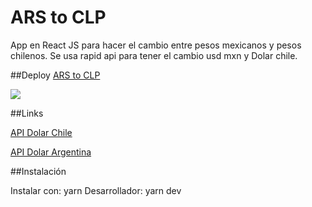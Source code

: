 # ARS to CLP
App en React JS para hacer el cambio entre pesos mexicanos y pesos chilenos.
Se usa rapid api para tener el cambio usd mxn y Dolar chile.

##Deploy
[ARS to CLP](https://mxn-to-clp.netlify.app)

![](https://res.cloudinary.com/dlrsxizob/image/upload/v1657642820/ARStoCLP.png)

##Links

[API Dolar Chile](https://api.cmfchile.cl/documentacion/index.html)

[API Dolar Argentina](https://bluelytics.com.ar/#!/api)

##Instalación

Instalar con: yarn
Desarrollador: yarn dev